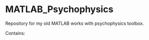 MATLAB_Psychophysics
====================

Repository for my old MATLAB works with psychophysics toolbox.

Contains:
